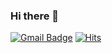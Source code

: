 ### Hi there 👋
[![Gmail Badge](https://img.shields.io/badge/Gmail-d14836?style=flat-square&logo=Gmail&logoColor=white&link=mailto:durio0312@gmail.com)](mailto:durio0312@gmail.com)
[![Hits](https://hits.seeyoufarm.com/api/count/incr/badge.svg?url=https%3A%2F%2Fgithub.com%I116M&count_bg=%2379C83D&title_bg=%23555555&icon=atom.svg&icon_color=%23E7E7E7&title=hits&edge_flat=false)](https://hits.seeyoufarm.com)
